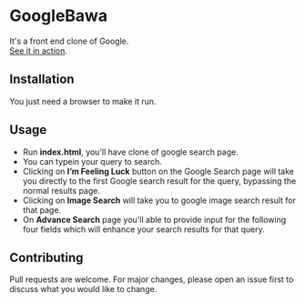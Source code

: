# GoogleBawa
It's a front end clone of Google.
<br>
<a href="https://youtu.be/kUq4isHAm6s">See it in action</a>.

## Installation
You just need a browser to make it run.

## Usage
- Run **index.html**, you'll have clone of google search page.
- You can typein your query to search.
- Clicking on **I’m Feeling Luck** button on the Google Search page will take you directly to the first Google search result for the query, bypassing the normal results page.
- Clicking on **Image Search** will take you to google image search result for that page.
- On **Advance Search** page you'll able to provide input for the  following four fields which will enhance your search results for that query.

## Contributing
Pull requests are welcome. For major changes, please open an issue first to discuss what you would like to change.


